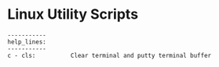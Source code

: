# Linux Utility Scripts

```
-----------
help_lines:
-----------
c - cls:          Clear terminal and putty terminal buffer 
```
